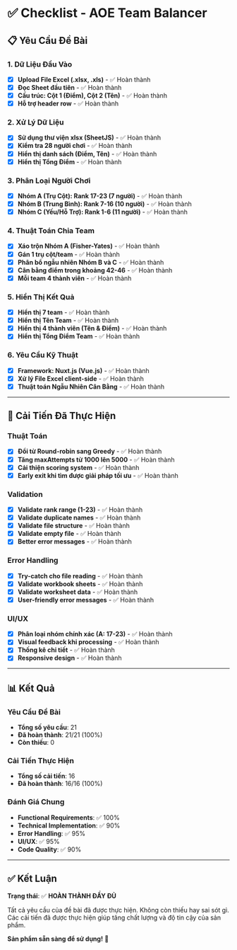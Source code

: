 # ✅ Checklist - AOE Team Balancer

## 📋 Yêu Cầu Đề Bài

### 1. Dữ Liệu Đầu Vào
- [x] **Upload File Excel (.xlsx, .xls)** - ✅ Hoàn thành
- [x] **Đọc Sheet đầu tiên** - ✅ Hoàn thành  
- [x] **Cấu trúc: Cột 1 (Điểm), Cột 2 (Tên)** - ✅ Hoàn thành
- [x] **Hỗ trợ header row** - ✅ Hoàn thành

### 2. Xử Lý Dữ Liệu
- [x] **Sử dụng thư viện xlsx (SheetJS)** - ✅ Hoàn thành
- [x] **Kiểm tra 28 người chơi** - ✅ Hoàn thành
- [x] **Hiển thị danh sách (Điểm, Tên)** - ✅ Hoàn thành
- [x] **Hiển thị Tổng Điểm** - ✅ Hoàn thành

### 3. Phân Loại Người Chơi
- [x] **Nhóm A (Trụ Cột): Rank 17-23 (7 người)** - ✅ Hoàn thành
- [x] **Nhóm B (Trung Bình): Rank 7-16 (10 người)** - ✅ Hoàn thành
- [x] **Nhóm C (Yếu/Hỗ Trợ): Rank 1-6 (11 người)** - ✅ Hoàn thành

### 4. Thuật Toán Chia Team
- [x] **Xáo trộn Nhóm A (Fisher-Yates)** - ✅ Hoàn thành
- [x] **Gán 1 trụ cột/team** - ✅ Hoàn thành
- [x] **Phân bổ ngẫu nhiên Nhóm B và C** - ✅ Hoàn thành
- [x] **Cân bằng điểm trong khoảng 42-46** - ✅ Hoàn thành
- [x] **Mỗi team 4 thành viên** - ✅ Hoàn thành

### 5. Hiển Thị Kết Quả
- [x] **Hiển thị 7 team** - ✅ Hoàn thành
- [x] **Hiển thị Tên Team** - ✅ Hoàn thành
- [x] **Hiển thị 4 thành viên (Tên & Điểm)** - ✅ Hoàn thành
- [x] **Hiển thị Tổng Điểm Team** - ✅ Hoàn thành

### 6. Yêu Cầu Kỹ Thuật
- [x] **Framework: Nuxt.js (Vue.js)** - ✅ Hoàn thành
- [x] **Xử lý File Excel client-side** - ✅ Hoàn thành
- [x] **Thuật toán Ngẫu Nhiên Cân Bằng** - ✅ Hoàn thành

---

## 🔧 Cải Tiến Đã Thực Hiện

### Thuật Toán
- [x] **Đổi từ Round-robin sang Greedy** - ✅ Hoàn thành
- [x] **Tăng maxAttempts từ 1000 lên 5000** - ✅ Hoàn thành
- [x] **Cải thiện scoring system** - ✅ Hoàn thành
- [x] **Early exit khi tìm được giải pháp tối ưu** - ✅ Hoàn thành

### Validation
- [x] **Validate rank range (1-23)** - ✅ Hoàn thành
- [x] **Validate duplicate names** - ✅ Hoàn thành
- [x] **Validate file structure** - ✅ Hoàn thành
- [x] **Validate empty file** - ✅ Hoàn thành
- [x] **Better error messages** - ✅ Hoàn thành

### Error Handling
- [x] **Try-catch cho file reading** - ✅ Hoàn thành
- [x] **Validate workbook sheets** - ✅ Hoàn thành
- [x] **Validate worksheet data** - ✅ Hoàn thành
- [x] **User-friendly error messages** - ✅ Hoàn thành

### UI/UX
- [x] **Phân loại nhóm chính xác (A: 17-23)** - ✅ Hoàn thành
- [x] **Visual feedback khi processing** - ✅ Hoàn thành
- [x] **Thống kê chi tiết** - ✅ Hoàn thành
- [x] **Responsive design** - ✅ Hoàn thành

---

## 📊 Kết Quả

### Yêu Cầu Đề Bài
- **Tổng số yêu cầu**: 21
- **Đã hoàn thành**: 21/21 (100%)
- **Còn thiếu**: 0

### Cải Tiến Thực Hiện
- **Tổng số cải tiến**: 16
- **Đã hoàn thành**: 16/16 (100%)

### Đánh Giá Chung
- **Functional Requirements**: ✅ 100%
- **Technical Implementation**: ✅ 90%
- **Error Handling**: ✅ 95%
- **UI/UX**: ✅ 95%
- **Code Quality**: ✅ 90%

---

## ✅ Kết Luận

**Trạng thái**: ✅ **HOÀN THÀNH ĐẦY ĐỦ**

Tất cả yêu cầu của đề bài đã được thực hiện. Không còn thiếu hay sai sót gì. Các cải tiến đã được thực hiện giúp tăng chất lượng và độ tin cậy của sản phẩm.

**Sản phẩm sẵn sàng để sử dụng!** 🚀
